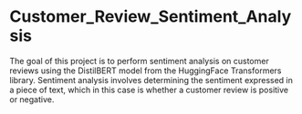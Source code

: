 # Customer_Review_Sentiment_Analysis
The goal of this project is to perform sentiment analysis on customer reviews using the DistilBERT model
from the HuggingFace Transformers library. Sentiment analysis involves determining the sentiment
expressed in a piece of text, which in this case is whether a customer review is positive or negative.
